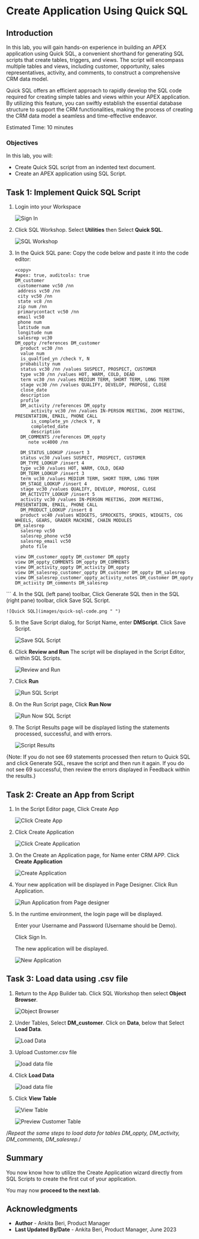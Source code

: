 # Create Application Using Quick SQL

## Introduction

In this lab, you will gain hands-on experience in building an APEX application using Quick SQL, a convenient shorthand for generating SQL scripts that create tables, triggers, and views. The script will encompass multiple tables and views, including customer, opportunity, sales representatives, activity, and comments, to construct a comprehensive CRM data model.

Quick SQL offers an efficient approach to rapidly develop the SQL code required for creating simple tables and views within your APEX application. By utilizing this feature, you can swiftly establish the essential database structure to support the CRM functionalities, making the process of creating the CRM data model a seamless and time-effective endeavor.

Estimated Time: 10 minutes

### Objectives

In this lab, you will:
- Create Quick SQL script from an indented text document.
- Create an APEX application using SQL Script.

## Task 1: Implement Quick SQL Script

1. Login into your Workspace

     ![Sign In](images/login.png " ")

2. Click SQL Workshop. Select **Utilities** then Select **Quick SQL**.

    ![SQL Workshop](images/sql-workshop.png " ")

3. In the Quick SQL pane:
   Copy the code below and paste it into the code editor:

   ```
   <copy>
   #apex: true, auditcols: true
   DM_customer
    customername vc50 /nn
    address vc50 /nn
    city vc50 /nn
    state vc8 /nn
    zip num /nn
    primarycontact vc50 /nn
    email vc50
    phone num
    latitude num
    longitude num
    salesrep vc30
   DM_oppty /references DM_customer
     product vc30 /nn
     value num
     is_qualfied_yn /check Y, N
     probability num
     status vc30 /nn /values SUSPECT, PROSPECT, CUSTOMER
     type vc30 /nn /values HOT, WARM, COLD, DEAD
     term vc30 /nn /values MEDIUM TERM, SHORT TERM, LONG TERM
     stage vc30 /nn /values QUALIFY, DEVELOP, PROPOSE, CLOSE
     close_date
     description
     profile
     DM_activity /references DM_oppty
         activity vc30 /nn /values IN-PERSON MEETING, ZOOM MEETING, PRESENTATION, EMAIL, PHONE CALL
         is_complete_yn /check Y, N
         completed_date
         description
     DM_COMMENTS /references DM_oppty
        note vc4000 /nn

     DM_STATUS_LOOKUP /insert 3
     status vc30 /values SUSPECT, PROSPECT, CUSTOMER
     DM_TYPE_LOOKUP /insert 4
     type vc30 /values HOT, WARM, COLD, DEAD
     DM_TERM_LOOKUP /insert 3
     term vc30 /values MEDIUM TERM, SHORT TERM, LONG TERM
     DM_STAGE_LOOKUP /insert 4
     stage vc30 /values QUALIFY, DEVELOP, PROPOSE, CLOSE
     DM_ACTIVITY_LOOKUP /insert 5
     activity vc30 /values IN-PERSON MEETING, ZOOM MEETING, PRESENTATION, EMAIL, PHONE CALL
     DM_PRODUCT_LOOKUP /insert 8
     product vc40 /values WIDGETS, SPROCKETS, SPOKES, WIDGETS, COG WHEELS, GEARS, GRADER MACHINE, CHAIN MODULES
   DM_salesrep
     salesrep vc50
     salesrep_phone vc50
     salesrep_email vc50
     photo file

   view DM_customer_oppty DM_customer DM_oppty
   view DM_oppty_COMMENTS DM_oppty DM_COMMENTS
   view DM_activity_oppty DM_activity DM_oppty
   view DM_salesrep_customer_oppty DM_customer DM_oppty DM_salesrep
   view DM_salesrep_customer_oppty_activity_notes DM_customer DM_oppty DM_activity DM_comments DM_salesrep
  </copy>
  ```
4. In the SQL (left pane) toolbar, Click Generate SQL then in the SQL (right pane) toolbar, click Save SQL Script.

    ![Quick SQL](images/quick-sql-code.png " ")

5. In the Save Script dialog, for Script Name, enter **DMScript**. Click Save Script.

    ![Save SQL Script](images/save-script.png " ")

6. Click **Review and Run**
   The script will be displayed in the Script Editor, within SQL Scripts.

    ![Review and Run](images/review-and-run.png " ")

7. Click **Run**    

    ![Run SQL Script](images/quick-sql-run.png " ")

8. On the Run Script page, Click **Run Now**

    ![Run Now SQL Script](images/quick-sql-run-now.png " ")

9. The Script Results page will be displayed listing the statements processed, successful, and with errors.

    ![Script Results](images/quick-sql-successful.png " ")

  {Note: If you do not see 69 statements processed then return to Quick SQL and click Generate SQL, resave the script and then run it again. If you do not see 69 successful, then review the errors displayed in Feedback within the results.}

## Task 2: Create an App from Script

1. In the Script Editor page, Click Create App

     ![Click Create App](images/quick-sql-create-app.png " ")

2. Click Create Application

     ![Click Create Application](images/create-application.png " ")  

3. On the Create an Application page, for Name enter CRM APP.
   Click **Create Application**

     ![Create Application](images/create-an-application.png " ")

4. Your new application will be displayed in Page Designer.
   Click Run Application.  

    ![Run Application from Page designer](images/run-app.png " ")  

5. In the runtime environment, the login page will be displayed.

   Enter your Username and Password (Username should be Demo).

   Click Sign In.

   The new application will be displayed.  

    ![New Application](images/run-application.png " ")  

## Task 3: Load data using .csv file

1. Return to the App Builder tab. Click SQL Workshop then select **Object Browser**.

    ![Object Browser](images/object-browser.png " ")

2. Under Tables, Select **DM_customer**. Click on **Data**, below that Select **Load Data**.

    ![Load Data](images/cust-load-data.png " ")

3. Upload Customer.csv file

    ![load data file](images/load-data-file.png " ")

4. Click **Load Data**

    ![load data file](images/click-load-data.png " ")

5. Click **View Table**

    ![View Table](images/customer-view-table.png " ")

    ![Preview Customer Table](images/preview-cust-table.png " ")

 /*Repeat the same steps to load data for tables DM_oppty, DM_activity, DM_comments, DM_salesrep.*/



## **Summary**

You now know how to utilize the Create Application wizard directly from SQL Scripts to create the first cut of your application.

You may now **proceed to the next lab**.   

## Acknowledgments
   - **Author** - Ankita Beri, Product Manager
   - **Last Updated By/Date** - Ankita Beri, Product Manager, June 2023

